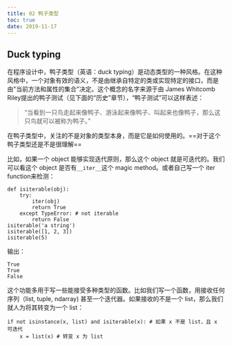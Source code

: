 ```yaml
---
title: 02 鸭子类型
toc: true
date: 2019-11-17
---
```


## Duck typing

在程序设计中，鸭子类型（英语：duck typing）是动态类型的一种风格。在这种风格中，一个对象有效的语义，不是由继承自特定的类或实现特定的接口，而是由"当前方法和属性的集合"决定。这个概念的名字来源于由 James Whitcomb Riley提出的鸭子测试（见下面的“历史”章节），“鸭子测试”可以这样表述：

> “当看到一只鸟走起来像鸭子、游泳起来像鸭子、叫起来也像鸭子，那么这只鸟就可以被称为鸭子。”

在鸭子类型中，关注的不是对象的类型本身，而是它是如何使用的。==对于这个鸭子类型还是不是很理解==

比如，如果一个 object 能够实现迭代原则，那么这个 object 就是可迭代的。我们可以看这个 object 是否有`__iter__`这个 magic method。或者自己写一个 iter function来检测：


```
def isiterable(obj):
    try:
        iter(obj)
        return True
    except TypeError: # not iterable
        return False
isiterable('a string')
isiterable([1, 2, 3])
isiterable(5)
```

输出：

```
True
True
False
```

这个功能多用于写一些能接受多种类型的函数。比如我们写一个函数，用接收任何序列（list, tuple, ndarray) 甚至一个迭代器。如果接收的不是一个 list，那么我们就人为将其转变为一个 list：

```
if not isinstance(x, list) and isiterable(x): # 如果 x 不是 list，且 x 可迭代
    x = list(x) # 转变 x 为 list
```
